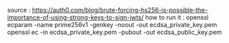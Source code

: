 source : https://auth0.com/blog/brute-forcing-hs256-is-possible-the-importance-of-using-strong-keys-to-sign-jwts/ 
how to run it : 
    openssl ecparam -name prime256v1 -genkey -noout -out ecdsa_private_key.pem
    openssl ec -in ecdsa_private_key.pem -pubout -out ecdsa_public_key.pem